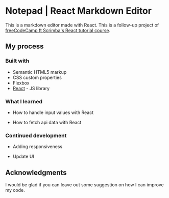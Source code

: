 # Notepad | React Markdown Editor

This is a markdown editor made with React. This is a follow-up project of [freeCodeCamp ft Scrimba's React tutorial course](https://youtu.be/bMknfKXIFA8).







## My process

### Built with

- Semantic HTML5 markup
- CSS custom properties
- Flexbox
- [React](https://reactjs.org/) - JS library

### What I learned

- How to handle input values with React

- How to fetch api data with React

### Continued development

- Adding responsiveness

- Update UI



## Acknowledgments

I would be glad if you can leave out some suggestion on how I can improve my code.
